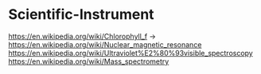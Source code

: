 # Scientific-Instrument
https://en.wikipedia.org/wiki/Chlorophyll_f -> https://en.wikipedia.org/wiki/Nuclear_magnetic_resonance https://en.wikipedia.org/wiki/Ultraviolet%E2%80%93visible_spectroscopy https://en.wikipedia.org/wiki/Mass_spectrometry
